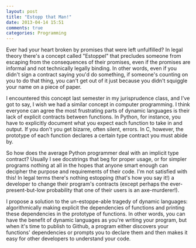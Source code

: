 ```yaml
---
layout: post
title: "Estopp that Man!"
date: 2013-04-14 15:51
comments: true
categories: Programming 
---
```


<p>Ever had your heart broken by promises that were left unfulfilled? In legal
theory there's a concept called "Estoppel" that precludes someone from escaping
from the consequences of their promises, even if the promises are informal and
not technically legally binding. In other words, even if you didn't sign a
contract saying you'd do something, if someone's counting on you to do that
thing, you can't get out of it just because you didn't squiggle your name on a
piece of paper.</p>
<p>I encountered this concept last semester in my jurisprudence class, and I've
got to say, I wish we had a similar concept in computer programming. I think
everyone can agree the most frustrating parts of dynamic languages is their lack
of explicit contracts between functions. In Python, for instance, you have to
explicitly document what you expect each function to take in and output. If you
don't you get bizarre, often silent, errors. In C, however, the prototype of
each function declares a certain type contract you must abide by.</p>
<p>So how does the average Python programmer deal with an implicit type
contract? Usually I see docstrings that beg for proper usage, or for simpler
programs nothing at all in the hopes that anyone smart enough can decipher the
purpose and requirements of their code. I'm not satisfied with this! In legal
terms there's nothing estopping (that's how you say it!) a developer to change
their program's contracts (except perhaps the ever-present-but-low probability that
one of their users is an axe-murderer!).</p>
<p>I propose a solution to the un-estoppe-able tragedy of dynamic languages: algorithmically making
explicit the dependencies of functions and printing these dependencies in the
prototype of functions. In other words, you can have the benefit of dynamic
languages as you're writing your program, but when it's time to publish to
Github, a program either discovers your functions' dependencies or prompts you
to declare them and then makes it easy for other developers to understand your
code.</p>
